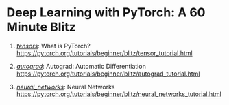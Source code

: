 # Deep Learning with PyTorch: A 60 Minute Blitz

1. *[tensors](tutorials/popular/blitz/tensors)*: What is PyTorch?  
	https://pytorch.org/tutorials/beginner/blitz/tensor_tutorial.html

2. *[autograd](tutorials/popular/blitz/autograd)*: Autograd: Automatic Differentiation  
	https://pytorch.org/tutorials/beginner/blitz/autograd_tutorial.html

3. *[neural_networks](tutorials/popular/blitz/neural_networks)*: Neural Networks  
	https://pytorch.org/tutorials/beginner/blitz/neural_networks_tutorial.html
